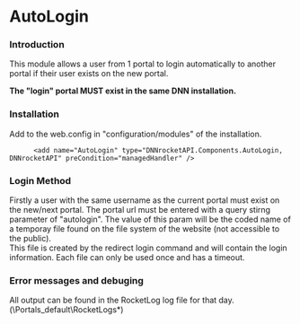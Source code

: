﻿# AutoLogin

### Introduction
This module allows a user from 1 portal to login automatically to another portal if their user exists on the new portal.  

**The "login" portal MUST exist in the same DNN installation.**  

### Installation
Add to the web.config in "configuration/modules" of the installation.

```
      <add name="AutoLogin" type="DNNrocketAPI.Components.AutoLogin, DNNrocketAPI" preCondition="managedHandler" />
```
### Login Method
Firstly a user with the same username as the current portal must exist on the new/next portal. 
The portal url must be entered with a query stirng parameter of "autologin".  The value of this param will be the coded name of a temporay file found on the file system of the website (not accessible to the public).  
This file is created by the redirect login command and will contain the login information.  Each file can only be used once and has a timeout.  

### Error messages and debuging
All output can be found in the RocketLog log file for that day. (\Portals\_default\RocketLogs\*)


